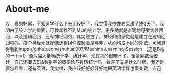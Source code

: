 # About-me
哎，真的好累，不知道学什么下去比较好了，我觉得我快左右呆滞了快3天了，我明白了统计学的重要，可我却找不到ML的统计学，更多地就是直观地感受线性回归，以及逻辑回归，还有神经网络，其实说白了，神经网络感觉就是建立在逻辑回归中的，每个神经元就好像逻辑组件控制着是与非，从而构成不同的算法，可我觉得看到https://github.com/shuhuai007/Machine-Learning-Session （这是B站的一个url）全片幅大量地统计学，统计学，现在真的很麻木了，全是偏数理统计，自己还要去B站看张宇的概率论与数理统计吗，看完了又是什么时候，我还是要怎样看，还有英语，我觉得，我应该好好好好好地把英语学好也很关键，自己
